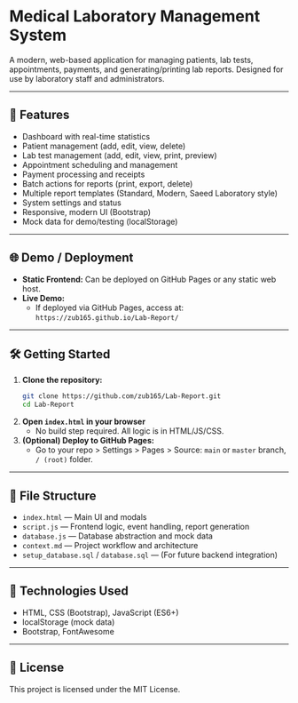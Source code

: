# Medical Laboratory Management System

A modern, web-based application for managing patients, lab tests, appointments, payments, and generating/printing lab reports. Designed for use by laboratory staff and administrators.

---

## 🚀 Features
- Dashboard with real-time statistics
- Patient management (add, edit, view, delete)
- Lab test management (add, edit, view, print, preview)
- Appointment scheduling and management
- Payment processing and receipts
- Batch actions for reports (print, export, delete)
- Multiple report templates (Standard, Modern, Saeed Laboratory style)
- System settings and status
- Responsive, modern UI (Bootstrap)
- Mock data for demo/testing (localStorage)

---

## 🌐 Demo / Deployment
- **Static Frontend:** Can be deployed on GitHub Pages or any static web host.
- **Live Demo:**
  - If deployed via GitHub Pages, access at: `https://zub165.github.io/Lab-Report/`

---

## 🛠️ Getting Started
1. **Clone the repository:**
   ```bash
   git clone https://github.com/zub165/Lab-Report.git
   cd Lab-Report
   ```
2. **Open `index.html` in your browser**
   - No build step required. All logic is in HTML/JS/CSS.
3. **(Optional) Deploy to GitHub Pages:**
   - Go to your repo > Settings > Pages > Source: `main` or `master` branch, `/ (root)` folder.

---

## 📁 File Structure
- `index.html` — Main UI and modals
- `script.js` — Frontend logic, event handling, report generation
- `database.js` — Database abstraction and mock data
- `context.md` — Project workflow and architecture
- `setup_database.sql` / `database.sql` — (For future backend integration)

---

## 🧰 Technologies Used
- HTML, CSS (Bootstrap), JavaScript (ES6+)
- localStorage (mock data)
- Bootstrap, FontAwesome

---

## 📄 License
This project is licensed under the MIT License. 